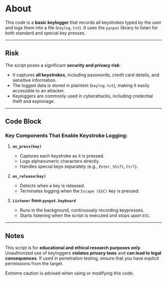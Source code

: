 # About
This code is a **basic keylogger** that records all keystrokes typed by the user and logs them into a file (`keylog.txt`). It uses the `pynput` library to listen for both standard and special key presses.

---

## Risk
The script poses a significant **security and privacy risk**:
- It captures **all keystrokes**, including passwords, credit card details, and sensitive information.
- The logged data is stored in plaintext (`keylog.txt`), making it easily accessible to an attacker.
- Keyloggers are commonly used in cyberattacks, including credential theft and espionage.

---

## Code Block
### Key Components That Enable Keystroke Logging:
1. **`on_press(key)`**  
   - Captures each keystroke as it is pressed.  
   - Logs alphanumeric characters directly.  
   - Handles special keys separately (e.g., `Enter`, `Shift`, `Ctrl`).  

2. **`on_release(key)`**  
   - Detects when a key is released.  
   - Terminates logging when the `Escape (ESC)` key is pressed.  

3. **`Listener` from `pynput.keyboard`**  
   - Runs in the background, continuously recording keypresses.  
   - Starts listening when the script is executed and stops upon `ESC`.  

---

## Notes
This script is for **educational and ethical research purposes only**. Unauthorized use of keyloggers **violates privacy laws** and **can lead to legal consequences**. If used in penetration testing, ensure that you have explicit permissions from the target.

Extreme caution is advised when using or modifying this code.

